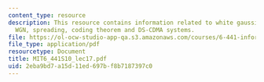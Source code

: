 ```yaml
---
content_type: resource
description: This resource contains information related to white gaussian noise, bandlimited
  WGN, spreading, coding theorem and DS-CDMA systems.
file: https://ol-ocw-studio-app-qa.s3.amazonaws.com/courses/6-441-information-theory-spring-2010/2eba9bd7a15d11ed697bf8b7187397c0_MIT6_441S10_lec17.pdf
file_type: application/pdf
resourcetype: Document
title: MIT6_441S10_lec17.pdf
uid: 2eba9bd7-a15d-11ed-697b-f8b7187397c0
---
```

